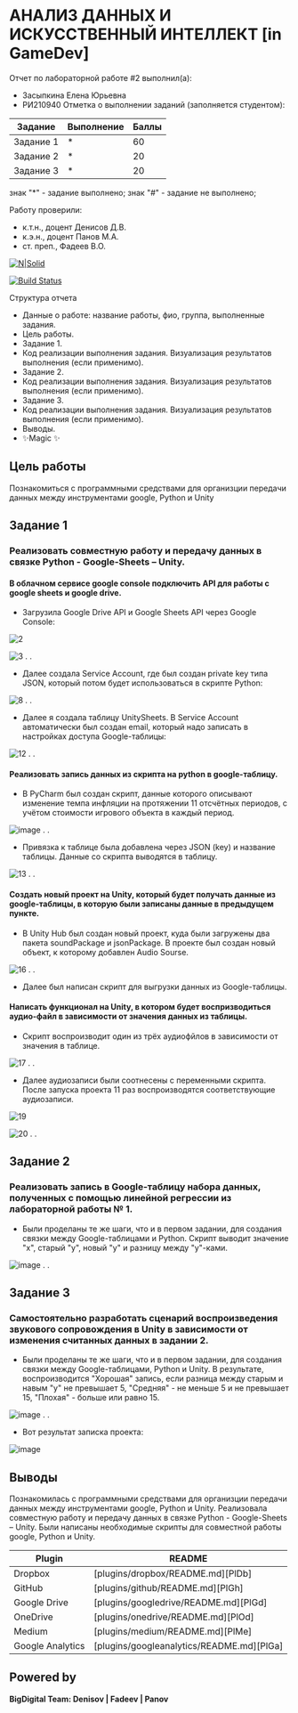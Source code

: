 # АНАЛИЗ ДАННЫХ И ИСКУССТВЕННЫЙ ИНТЕЛЛЕКТ [in GameDev]
Отчет по лабораторной работе #2 выполнил(а):
- Засыпкина Елена Юрьевна
- РИ210940
Отметка о выполнении заданий (заполняется студентом):

| Задание | Выполнение | Баллы |
| ------ | ------ | ------ |
| Задание 1 | * | 60 |
| Задание 2 | * | 20 |
| Задание 3 | * | 20 |

знак "*" - задание выполнено; знак "#" - задание не выполнено;

Работу проверили:
- к.т.н., доцент Денисов Д.В.
- к.э.н., доцент Панов М.А.
- ст. преп., Фадеев В.О.

[![N|Solid](https://cldup.com/dTxpPi9lDf.thumb.png)](https://nodesource.com/products/nsolid)

[![Build Status](https://travis-ci.org/joemccann/dillinger.svg?branch=master)](https://travis-ci.org/joemccann/dillinger)

Структура отчета

- Данные о работе: название работы, фио, группа, выполненные задания.
- Цель работы.
- Задание 1.
- Код реализации выполнения задания. Визуализация результатов выполнения (если применимо).
- Задание 2.
- Код реализации выполнения задания. Визуализация результатов выполнения (если применимо).
- Задание 3.
- Код реализации выполнения задания. Визуализация результатов выполнения (если применимо).
- Выводы.
- ✨Magic ✨

## Цель работы
Познакомиться с программными средствами для организции передачи данных между инструментами google, Python и Unity
## Задание 1
### Реализовать совместную работу и передачу данных в связке Python - Google-Sheets – Unity.
#### В облачном сервисе google console подключить API для работы с google sheets и google drive.
- Загрузила Google Drive API и Google Sheets API через Google Console:

![2](https://user-images.githubusercontent.com/102030455/194774453-9cef50d5-4553-4c27-ba0e-5645a2aa1700.jpg)


![3](https://user-images.githubusercontent.com/102030455/194774440-228d3793-1e32-4a08-98db-7dc7033c0c38.jpg)
.
.
- Далее создала Service Account, где был создан private key типа JSON, который потом будет использоваться в скрипте Python:

![8](https://user-images.githubusercontent.com/102030455/194774533-3a10072f-f9e6-4947-9711-6daead4c93ce.jpg)
.
.
- Далее я создала таблицу UnitySheets. В Service Account автоматически был создан email, который надо записать в настройках доступа Google-таблицы:

![12](https://user-images.githubusercontent.com/102030455/194774827-7138c906-2267-4cf0-bda3-a6579b8ec809.jpg)
.
.

#### Реализовать запись данных из скрипта на python в google-таблицу.
- В PyCharm был создан скрипт, данные которого описывают изменение темпа инфляции на протяжении 11 отсчётных периодов, с учётом стоимости игрового объекта в каждый период.

![image](https://user-images.githubusercontent.com/102030455/194774989-5f40357b-01b1-4b40-b360-fdf7c74f0e55.png)
.
.
- Привязка к таблице была добавлена через JSON (key) и название таблицы. Данные со скрипта выводятся в таблицу.

![13](https://user-images.githubusercontent.com/102030455/194775234-18e4a3e3-c30e-4093-92e3-227b1af59314.jpg)
.
.
#### Создать новый проект на Unity, который будет получать данные из google-таблицы, в которую были записаны данные в предыдущем пункте.
- В Unity Hub был создан новый проект, куда были загружены два пакета soundPackage и jsonPackage. В проекте был создан новый объект, к которому добавлен Audio Sourse.

![16](https://user-images.githubusercontent.com/102030455/194775502-ebed0714-0e5e-4f21-bbfe-7f8084eddd3f.jpg)
.
.
- Далее был написан скрипт для выгрузки данных из Google-таблицы.
#### Написать функционал на Unity, в котором будет воспризводиться аудио-файл в зависимости от значения данных из таблицы.
- Скрипт воспроизводит один из трёх аудиофйлов в зависимости от значения в таблице.

![17](https://user-images.githubusercontent.com/102030455/194775674-2b5d215a-897a-4dc8-b82a-16233229ecf7.jpg)
.
.
- Далее аудиозаписи были соотнесены с переменными скрипта. После запуска проекта 11 раз воспроизводятся соответствующие аудиозаписи.

![19](https://user-images.githubusercontent.com/102030455/194775799-1f06b805-bcbe-4833-b2e1-df5524fc441f.jpg)

![20](https://user-images.githubusercontent.com/102030455/194775814-b2680154-cf13-44d6-a2a7-5bb5ebeaf277.jpg)
.
.

## Задание 2
### Реализовать запись в Google-таблицу набора данных, полученных с помощью линейной регрессии из лабораторной работы № 1.
- Были проделаны те же шаги, что и в первом задании, для создания связки между Google-таблицами и Python. Скрипт выводит значение "x", старый "y", новый "y" и разницу между "y"-ками.

![image](https://user-images.githubusercontent.com/102030455/194776455-d8234f5f-95c2-4ef4-b21c-6bc42b493f8d.png)
.
.
## Задание 3
### Самостоятельно разработать сценарий воспроизведения звукового сопровождения в Unity в зависимости от изменения считанных данных в задании 2.
- Были проделаны те же шаги, что и в первом задании, для создания связки между Google-таблицами, Python и Unity. В результате, воспроизводится "Хорошая" запись, если разница между старым и навым "у" не превышает 5, "Средняя" - не меньше 5 и не превышает 15, "Плохая" - больше или равно 15.

![image](https://user-images.githubusercontent.com/102030455/194778721-b2ccce55-7433-43e7-8f6b-850e58a1d247.png)
.
.
- Вот результат записка проекта:

![image](https://user-images.githubusercontent.com/102030455/194778845-fd530719-91a5-422c-9d06-7b6092f77261.png)



## Выводы
Познакомилась с программными средствами для организции передачи данных между инструментами google, Python и Unity. Реализовала совместную работу и передачу данных в связке Python - Google-Sheets – Unity. Были написаны необходимые скрипты для совместной работы google, Python и Unity.

| Plugin | README |
| ------ | ------ |
| Dropbox | [plugins/dropbox/README.md][PlDb] |
| GitHub | [plugins/github/README.md][PlGh] |
| Google Drive | [plugins/googledrive/README.md][PlGd] |
| OneDrive | [plugins/onedrive/README.md][PlOd] |
| Medium | [plugins/medium/README.md][PlMe] |
| Google Analytics | [plugins/googleanalytics/README.md][PlGa] |

## Powered by

**BigDigital Team: Denisov | Fadeev | Panov**
